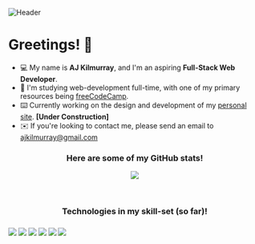 ![Header](https://imgur.com/BaW8tJS.jpg)
<h1>Greetings! 👋</h1>
<ul>
  <li>💻 My name is <strong>AJ Kilmurray</strong>, and I'm an aspiring <strong>Full-Stack Web Developer</strong>.</li>
  <li>📝 I'm studying web-development full-time, with one of my primary resources being <a href="https://www.freecodecamp.org/" target="_blank">freeCodeCamp</a>.</li>
  <li>⌨️ Currently working on the design and development of my <a href="https://ajkilmurray.xyz" target="_blank">personal site</a>. <strong>[Under Construction]</strong></li>
  <li>✉️ If you're looking to contact me, please send an email to <a href="mailto:ajkilmurray@gmail.com" target="_blank">ajkilmurray@gmail.com</a></li>
</ul>
<h3 align="center">Here are some of my GitHub stats!</h3>
<p align="center"><img align="center" src="https://github-readme-streak-stats.herokuapp.com/?user=ajkilmurray&theme=dark"></p>
<br>
<h3 align="center">Technologies in my skill-set (so far)!<h3>

  <img src="https://img.icons8.com/color/50/4a90e2/html-5--v1.png"/>
  <img src="https://img.icons8.com/color/50/4a90e2/css3.png"/>
  <img src="https://img.icons8.com/color/48/4a90e2/javascript.png"/>
  <img src="https://img.icons8.com/color/48/4a90e2/sass.png"/>
  <img src="https://img.icons8.com/color/48/000000/bootstrap.png"/>
  <img src="https://img.icons8.com/windows/32/000000/less-logo.png"/>




